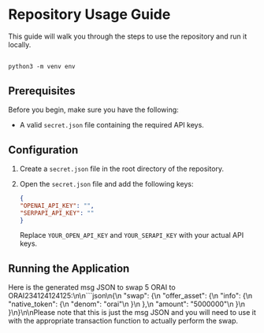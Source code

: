 # Repository Usage Guide

This guide will walk you through the steps to use the repository and run it locally.
## 
```
python3 -m venv env 

```

## Prerequisites

Before you begin, make sure you have the following:
- A valid `secret.json` file containing the required API keys.

## Configuration

1. Create a `secret.json` file in the root directory of the repository.

2. Open the `secret.json` file and add the following keys:

    ```json
    {
    "OPENAI_API_KEY": "",
    "SERPAPI_API_KEY": ""
    }   
    ```

    Replace `YOUR_OPEN_API_KEY` and `YOUR_SERAPI_KEY` with your actual API keys.

## Running the Application



Here is the generated msg JSON to swap 5 ORAI to ORAI234124124125:\n\n```json\n{\n  \"swap\": {\n    \"offer_asset\": {\n      \"info\": {\n        \"native_token\": {\n          \"denom\": \"orai\"\n        }\n      },\n      \"amount\": \"5000000\"\n    }\n  }\n}\n\nPlease note that this is just the msg JSON and you will need to use it with the appropriate transaction function to actually perform the swap.
